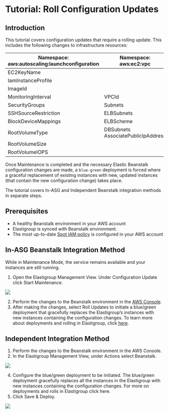 # Tutorial: Roll Configuration Updates

## Introduction

This tutorial covers configuration updates that require a rolling update. This includes the following changes to infrastructure resources:

**Namespace: aws:autoscaling:launchconfiguration** | **Namespace: aws:ec2:vpc**
-------------------------------------------------- | --------------------------
EC2KeyName  |
IamInstanceProfile |
ImageId |
MonitoringInterval | VPCId
SecurityGroups | Subnets
SSHSourceRestriction | ELBSubnets
BlockDeviceMappings | ELBScheme
RootVolumeType | DBSubnets AssociatePublicIpAddress
RootVolumeSize |
RootVolumeIOPS |

Once Maintenance is completed and the necessary Elastic Beanstalk configuration changes are made, a `blue-green` deployment is forced where a graceful replacement of existing instances with new, updated instances (that contain the new configuration change) takes place.

The tutorial covers In-ASG and Independent Beanstalk integration methods in separate steps.

## Prerequisites

* A healthy Beanstalk environment in your AWS account
* Elastigroup is synced with Beanstalk environment.
* The most up-to-date [Spot IAM policy](https://docs.spot.io/spotinst-api/administration/spotinst-policy/) is configured in your AWS account

## In-ASG Beanstalk Integration Method

While in Maintenance Mode, the service remains available and your instances are still running.

1. Open the Elastigroup Management View. Under Configuration Update click Start Maintenance.

<img src="/elastigroup/_media/roll-configuration-updates_1.png" />

2. Perform the changes to the Beanstalk environment in the [AWS Console](https://console.aws.amazon.com/).
3. After making the changes, select Roll Updates to initiate a blue/green deployment that gracefully replaces the Elastigroup’s instances with new instances containing the configuration changes. To learn more about deployments and rolling in Elastigroup, click [here](elastigroup/tutorials/elastigroup-actions-menu/deploy-or-roll-elastigroup).

## Independent Integration Method

1. Perform the changes to the Beanstalk environment in the AWS Console.
2. In the Elastigroup Management View, under Actions select Beanstalk.

<img src="/elastigroup/_media/roll-configuration-updates_2.png" />

4. Configure the blue/green deployment to be initiated. The blue/green deployment gracefully replaces all the instances in the Elastigroup with new instances containing the configuration changes. For more on deployments and rolls in Elastigroup click here.
5. Click Save & Deploy.

<img src="/elastigroup/_media/roll-configuration-updates_3.png" />
